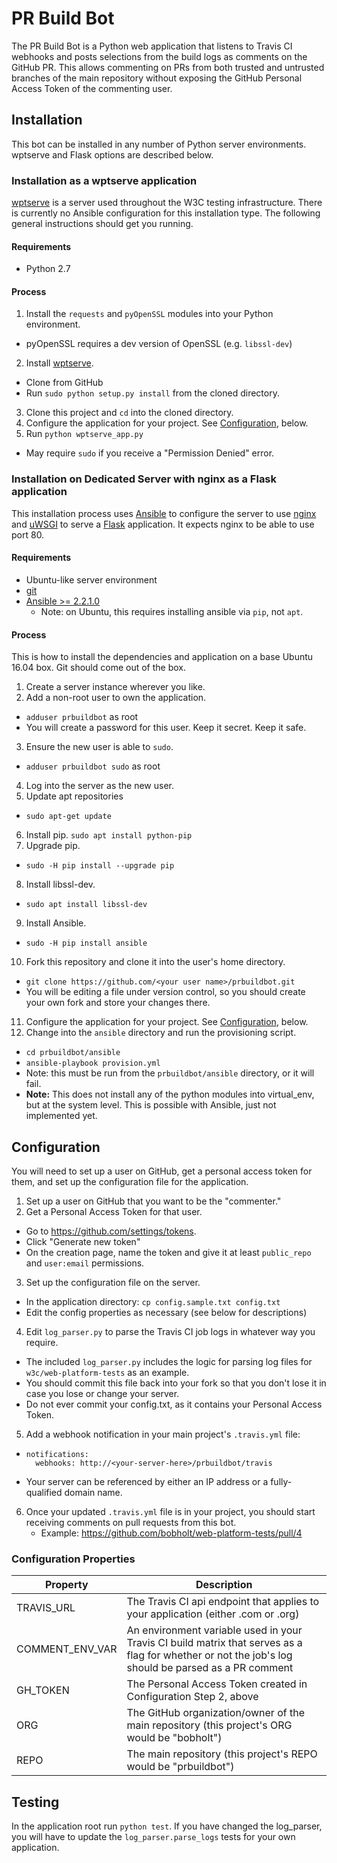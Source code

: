 # PR Build Bot
The PR Build Bot is a Python web application that listens to Travis CI webhooks
and posts selections from the build logs as comments on the GitHub PR. This
allows commenting on PRs from both trusted and untrusted branches of the main
repository without exposing the GitHub Personal Access Token of the commenting
user.

## Installation
This bot can be installed in any number of Python server environments. wptserve
and Flask options are described below.


### Installation as a wptserve application

[wptserve](http://wptserve.readthedocs.io/en/latest/introduction.html) is a
server used throughout the W3C testing infrastructure. There is currently no
Ansible configuration for this installation type. The following general
instructions should get you running.

#### Requirements
- Python 2.7

#### Process
1. Install the `requests` and `pyOpenSSL` modules into your Python environment.
  - pyOpenSSL requires a dev version of OpenSSL (e.g. `libssl-dev`)
2. Install [wptserve](https://github.com/w3c/wptserve).
  - Clone from GitHub
  - Run `sudo python setup.py install` from the cloned directory.
3. Clone this project and `cd` into the cloned directory.
4. Configure the application for your project. See
    [Configuration](#configuration), below.
5. Run `python wptserve_app.py`
  - May require `sudo` if you receive a "Permission Denied" error.


### Installation on Dedicated Server with nginx as a Flask application

This installation process uses [Ansible](http://docs.ansible.com/) to configure
the server to use [nginx](http://nginx.org/) and
[uWSGI](http://uwsgi-docs.readthedocs.io/en/latest/) to serve a
[Flask](http://flask.pocoo.org/) application. It expects nginx to be able to
use port 80.

#### Requirements

- Ubuntu-like server environment
- [git](https://git-scm.com/downloads)
- [Ansible >= 2.2.1.0](http://docs.ansible.com/ansible/intro_installation.html#latest-releases-via-pip)
  - Note: on Ubuntu, this requires installing ansible via `pip`, not `apt`.

#### Process

This is how to install the dependencies and application on a base Ubuntu 16.04
box. Git should come out of the box.

1. Create a server instance wherever you like.
2. Add a non-root user to own the application.
  - `adduser prbuildbot` as root
  - You will create a password for this user. Keep it secret. Keep it safe.
3. Ensure the new user is able to `sudo`.
  - `adduser prbuildbot sudo` as root
4. Log into the server as the new user.
5. Update apt repositories
  - `sudo apt-get update`
6. Install pip.
    `sudo apt install python-pip`
7. Upgrade pip.
  - `sudo -H pip install --upgrade pip`
8. Install libssl-dev.
  - `sudo apt install libssl-dev`
9. Install Ansible.
  - `sudo -H pip install ansible`
10. Fork this repository and clone it into the user's home directory.
  - `git clone https://github.com/<your user name>/prbuildbot.git`
  - You will be editing a file under version control, so you should create your
    own fork and store your changes there.
11. Configure the application for your project. See
    [Configuration](#configuration), below.
12. Change into the `ansible` directory and run the provisioning script.
  - `cd prbuildbot/ansible`
  - `ansible-playbook provision.yml`
  - Note: this must be run from the `prbuildbot/ansible` directory, or it
    will fail.
  - **Note:** This does not install any of the python modules into virtual_env,
    but at the system level. This is possible with Ansible, just not implemented
    yet.


## Configuration

You will need to set up a user on GitHub, get a personal access token for them,
and set up the configuration file for the application.

1. Set up a user on GitHub that you want to be the "commenter."
2. Get a Personal Access Token for that user.
  - Go to https://github.com/settings/tokens.
  - Click "Generate new token"
  - On the creation page, name the token and give it at least `public_repo`
    and `user:email` permissions.
3. Set up the configuration file on the server.
  - In the application directory: `cp config.sample.txt config.txt`
  - Edit the config properties as necessary (see below for descriptions)
4. Edit `log_parser.py` to parse the Travis CI job logs in whatever way you
   require.
  - The included `log_parser.py` includes the logic for parsing log files for
    `w3c/web-platform-tests` as an example.
  - You should commit this file back into your fork so that you don't lose it
    in case you lose or change your server.
  - Do not ever commit your config.txt, as it contains your Personal Access
    Token.
5. Add a webhook notification in your main project's `.travis.yml` file:
  - ```
    notifications:
      webhooks: http://<your-server-here>/prbuildbot/travis
    ```
  - Your server can be referenced by either an IP address or a fully-qualified
    domain name.
6. Once your updated `.travis.yml` file is in your project, you should start
   receiving comments on pull requests from this bot.
   - Example: https://github.com/bobholt/web-platform-tests/pull/4

### Configuration Properties

| Property        | Description                                                                                                                                         |
|-----------------|-----------------------------------------------------------------------------------------------------------------------------------------------------|
| TRAVIS_URL      | The Travis CI api endpoint that applies to your application (either .com or .org)                                                                   |
| COMMENT_ENV_VAR | An environment variable used in your Travis CI build matrix that serves as a flag for whether or not the job's log should be parsed as a PR comment |
| GH_TOKEN        | The Personal Access Token created in Configuration Step 2, above                                                                                    |
| ORG             | The GitHub organization/owner of the main repository (this project's ORG would be "bobholt")                                                        |
| REPO            | The main repository (this project's REPO would be "prbuildbot")                                                                                     |

## Testing

In the application root run `python test`. If you have changed the log_parser,
you will have to update the `log_parser.parse_logs` tests for your own
application.
